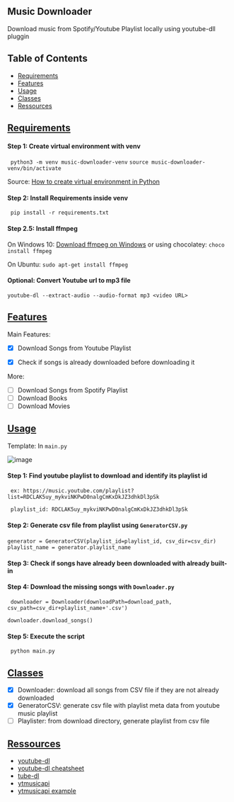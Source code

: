 ## Music Downloader

Download music from Spotify/Youtube Playlist locally using youtube-dll pluggin

## Table of Contents

- [Requirements](#requirements)
- [Features](#features)
- [Usage](#usage)
- [Classes](#classes)
- [Ressources](#ressources)

## [Requirements](#requirements)


#### Step 1: Create virtual environment with venv

`` python3 -m venv music-downloader-venv``
`` source music-downloader-venv/bin/activate ``

Source: [How to create virtual environment in Python](https://linuxize.com/post/how-to-create-python-virtual-environments-on-ubuntu-18-04/)

#### Step 2: Install Requirements inside venv

`` pip install -r requirements.txt``

#### Step 2.5: Install ffmpeg

On Windows 10: [Download ffmpeg on Windows](https://www.wikihow.com/Install-FFmpeg-on-Windows)
or using chocolatey: ``choco install ffmpeg``

On Ubuntu: ``sudo apt-get install ffmpeg``


#### Optional: Convert Youtube url to mp3 file

`` youtube-dl --extract-audio --audio-format mp3 <video URL> ``


## [Features](#features)

Main Features:
- [X] Download Songs from Youtube Playlist
- [X] Check if songs is already downloaded before downloading it


More:
- [ ] Download Songs from Spotify Playlist
- [ ] Download Books
- [ ] Download Movies

## [Usage](#usage)

Template: In ``main.py``

![image](https://user-images.githubusercontent.com/34996954/125808504-688e06b6-10c9-4b46-a6e1-fae9cb18cdd0.png)

#### Step 1: Find youtube playlist to download and identify its playlist id

`` ex: https://music.youtube.com/playlist?list=RDCLAK5uy_mykviNKPwD0nalgCmKxDkJZ3dhkDl3pSk``

`` playlist_id: RDCLAK5uy_mykviNKPwD0nalgCmKxDkJZ3dhkDl3pSk``

#### Step 2: Generate csv file from playlist using ``GeneratorCSV.py``

``generator = GeneratorCSV(playlist_id=playlist_id, csv_dir=csv_dir)``
`` playlist_name = generator.playlist_name``

#### Step 3: Check if songs have already been downloaded with already built-in

#### Step 4: Download the missing songs with ``Downloader.py``

`` downloader = Downloader(downloadPath=download_path,
                            csv_path=csv_dir+playlist_name+'.csv')``

``downloader.download_songs()``



#### Step 5: Execute the script

`` python main.py``


## [Classes](#classes)

- [X] Downloader: download all songs from CSV file if they are not already downloaded
- [X] GeneratorCSV: generate csv file with playlist meta data from youtube music playlist
- [ ] Playlister: from download directory, generate playlist from csv file

## [Ressources](#ressources)

- [youtube-dl](https://github.com/ytdl-org/youtube-dl)
- [youtube-dl cheatsheet](https://sachithmuhandiram.medium.com/youtube-dl-cheatsheet-bcc0782e7124)
- [tube-dl](https://pypi.org/project/tube-dl)
- [ytmusicapi](https://ytmusicapi.readthedocs.io/en/latest/reference.html#ytmusicapi.YTMusic.get_playlist)
- [ytmusicapi example](https://github.com/sigma67/ytmusicapi/blob/master/tests/test.py)


